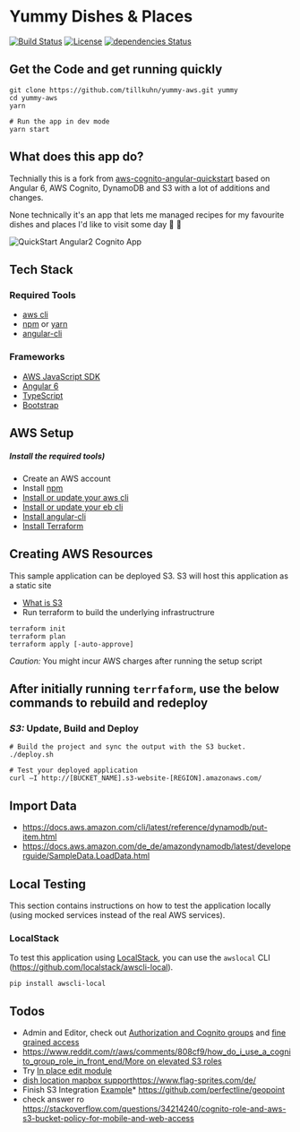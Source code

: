 Yummy Dishes & Places
===
[![Build Status](https://travis-ci.org/tillkuhn/yummy-aws.svg?branch=master)](https://travis-ci.org/tillkuhn/yummy-aws)
[![License](https://img.shields.io/badge/License-Apache%202.0-blue.svg)](https://opensource.org/licenses/Apache-2.0)
[![dependencies Status](https://david-dm.org/tillkuhn/yummy-aws/status.svg)](https://david-dm.org/tillkuhn/yummy-aws)

## Get the Code and get running quickly
```
git clone https://github.com/tillkuhn/yummy-aws.git yummy
cd yummy-aws
yarn
```
```
# Run the app in dev mode
yarn start
```

## What does this app do?

Technially this is a fork from [aws-cognito-angular-quickstart](https://github.com/awslabs/aws-cognito-angular-quickstart) based on Angular 6, AWS Cognito, DynamoDB and S3 with a lot of additions and changes.

None technically it's an app that lets me managed recipes for my favourite dishes and places I'd like to visit some day 🥣 🥡

![QuickStart Angular2 Cognito App](/docs/meta/Cognito-Angular2-QuickStart.png?raw=true)

## Tech Stack
### Required Tools
* [aws cli](http://docs.aws.amazon.com/cli/latest/userguide/installing.html)
* [npm](https://www.npmjs.com/) or [yarn](https://yarnpkg.com)
* [angular-cli](https://github.com/angular/angular-cli)

### Frameworks
* [AWS JavaScript SDK](http://docs.aws.amazon.com/AWSJavaScriptSDK/guide/browser-intro.html)
* [Angular 6](https://angular.io/guide/quickstart)
* [TypeScript](https://www.typescriptlang.org/docs/tutorial.html)
* [Bootstrap](http://getbootstrap.com/)

## AWS Setup
##### Install the required tools)
* Create an AWS account
* Install [npm](https://www.npmjs.com/)
* [Install or update your aws cli](http://docs.aws.amazon.com/cli/latest/userguide/installing.html) 
* [Install or update your eb cli](http://docs.aws.amazon.com/elasticbeanstalk/latest/dg/eb-cli3-install.html) 
* [Install angular-cli](https://github.com/angular/angular-cli)
* [Install Terraform](https://www.terraform.io/intro/getting-started/install.html)


## Creating AWS Resources
This sample application can be deployed S3. S3 will host this application as a static site

* [What is S3](http://docs.aws.amazon.com/AmazonS3/latest/dev/Welcome.html)
* Run terraform to build the underlying infrastructrure

```
terraform init
terraform plan
terraform apply [-auto-approve]
```

*Caution:* You might incur AWS charges after running the setup script

## After initially running `terrfaform`, use the below commands to rebuild and redeploy

### _S3:_ Update, Build and Deploy
```
# Build the project and sync the output with the S3 bucket.
./deploy.sh
```
```
# Test your deployed application
curl –I http://[BUCKET_NAME].s3-website-[REGION].amazonaws.com/
```
## Import Data

* https://docs.aws.amazon.com/cli/latest/reference/dynamodb/put-item.html
* https://docs.aws.amazon.com/de_de/amazondynamodb/latest/developerguide/SampleData.LoadData.html

## Local Testing

This section contains instructions on how to test the application locally (using mocked services instead of the real AWS services).

### LocalStack

To test this application using [LocalStack](https://github.com/localstack/localstack), you can use the `awslocal` CLI (https://github.com/localstack/awscli-local).
```
pip install awscli-local
```

## Todos
* Admin and Editor, check out [Authorization and Cognito groups](ttps://stackoverflow.com/questions/41828359/how-do-i-access-the-group-for-a-cognito-user-account) and [fine grained access](https://aws.amazon.com/de/blogs/mobile/building-fine-grained-authorization-using-amazon-cognito-user-pools-groups/) 
* [https://www.reddit.com/r/aws/comments/808cf9/how_do_i_use_a_cognito_group_role_in_front_end/More on elevated S3 roles]()
* Try [In place edit module](https://github.com/qontu/ngx-inline-editor)
* [dish location mapbox support](https://angularfirebase.com/lessons/build-realtime-maps-in-angular-with-mapbox-gl/)https://www.flag-sprites.com/de/
* Finish S3 Integration [Example](https://docs.aws.amazon.com/sdk-for-javascript/v2/developer-guide/s3-example-photo-album.html)* https://github.com/perfectline/geopoint
* check answer ro https://stackoverflow.com/questions/34214240/cognito-role-and-aws-s3-bucket-policy-for-mobile-and-web-access
